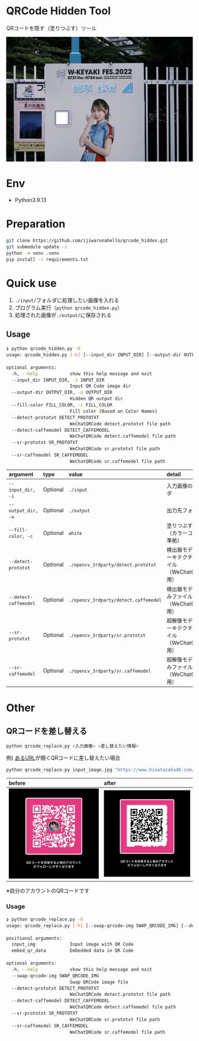 # QRCode Hidden Tool

QRコードを隠す（塗りつぶす）ツール

![image](./docs/qr_hidden_img.jpg)

# Env

- Python3.9.13

# Preparation

```bash
git clone https://github.com/ijiwarunahello/qrcode_hidden.git
git submodule update -i
python -m venv .venv
pip install -r requirements.txt
```

# Quick use

1. `./input/`フォルダに処理したい画像を入れる
1. プログラム実行（`python qrcode_hidden.py`）
1. 処理された画像が`./output/`に保存される

## Usage

```bash
❯ python qrcode_hidden.py -h
usage: qrcode_hidden.py [-h] [--input_dir INPUT_DIR] [--output-dir OUTPUT_DIR] [--fill-color FILL_COLOR] [--detect-prototxt DETECT_PROTOTXT] [--detect-caffemodel DETECT_CAFFEMODEL] [--sr-prototxt SR_PROTOTXT] [--sr-caffemodel SR_CAFFEMODEL]

optional arguments:
  -h, --help            show this help message and exit
  --input_dir INPUT_DIR, -i INPUT_DIR
                        Input QR Code image dir
  --output-dir OUTPUT_DIR, -o OUTPUT_DIR
                        Hidden QR output dir
  --fill-color FILL_COLOR, -c FILL_COLOR
                        Fill color (Based on Color Names)
  --detect-prototxt DETECT_PROTOTXT
                        WeChatQRCode detect.prototxt file path
  --detect-caffemodel DETECT_CAFFEMODEL
                        WeChatQRCode detect.caffemodel file path
  --sr-prototxt SR_PROTOTXT
                        WeChatQRCode sr.prototxt file path
  --sr-caffemodel SR_CAFFEMODEL
                        WeChatQRCode sr.caffemodel file path
```

| argument | type | value | detail |
| :--- | :--- | :--- | :--- |
| `--input_dir, -i` | Optional | `./input` | 入力画像のフォルダ |
| `--output_dir, -o` | Optional | `./output` | 出力先フォルダ |
| `--fill-color, -c` | Optional | `white` | 塗りつぶす色名（カラーコードに準拠） |
| `--detect-prototxt` | Optional | `./opencv_3rdparty/detect.prototxt` | 検出器モデルのアーキテクチャファイル（WeChatQRCode用） |
| `--detect-caffemodel` | Optional | `./opencv_3rdparty/detect.caffemodel` | 検出器モデルの重みファイル（WeChatQRCode用） |
| `--sr-prototxt` | Optional | `./opencv_3rdparty/sr.prototxt` | 超解像モデルのアーキテクチャファイル（WeChatQRCode用） |
| `--sr-caffemodel` | Optional | `./opencv_3rdparty/sr.caffemodel` | 超解像モデルの重みファイル（WeChatQRCode用） |

# Other

## QRコードを差し替える

```bash
python qrcode_replace.py <入力画像> <差し替えたい情報>
```

例) [あるURL](https://www.hinatazaka46.com/s/official/page/w_keyaki_fes2022)が開くQRコードに差し替えたい場合

```bash
python qrcode_replace.py input_image.jpg "https://www.hinatazaka46.com/s/official/page/w_keyaki_fes2022"
```

| before | after |
| :--- | :--- |
| ![before](./docs/before.jpeg) | ![after](./docs/after.jpg) |

※自分のアカウントのQRコードです

### Usage

```bash
❯ python qrcode_replace.py -h
usage: qrcode_replace.py [-h] [--swap-qrcode-img SWAP_QRCODE_IMG] [--detect-prototxt DETECT_PROTOTXT] [--detect-caffemodel DETECT_CAFFEMODEL] [--sr-prototxt SR_PROTOTXT] [--sr-caffemodel SR_CAFFEMODEL] input_img embed_qr_data

positional arguments:
  input_img             Input image with QR Code
  embed_qr_data         Embedded data in QR Code

optional arguments:
  -h, --help            show this help message and exit
  --swap-qrcode-img SWAP_QRCODE_IMG
                        Swap QRCode image file
  --detect-prototxt DETECT_PROTOTXT
                        WeChatQRCode detect.prototxt file path
  --detect-caffemodel DETECT_CAFFEMODEL
                        WeChatQRCode detect.caffemodel file path
  --sr-prototxt SR_PROTOTXT
                        WeChatQRCode sr.prototxt file path
  --sr-caffemodel SR_CAFFEMODEL
                        WeChatQRCode sr.caffemodel file path
```
